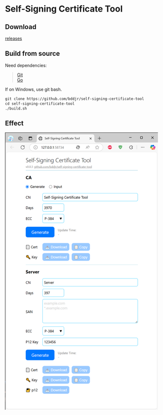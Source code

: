 # Self-Signing Certificate Tool

## Download

[releases](https://github.com/bddjr/self-signing-certificate-tool/releases)

## Build from source

Need dependencies:
> [Git](https://git-scm.com)  
> [Go](https://go.dev)  

If on Windows, use git bash.

```
git clone https://github.com/bddjr/self-signing-certificate-tool
cd self-signing-certificate-tool
./build.sh
```

## Effect

![img](img.png)

